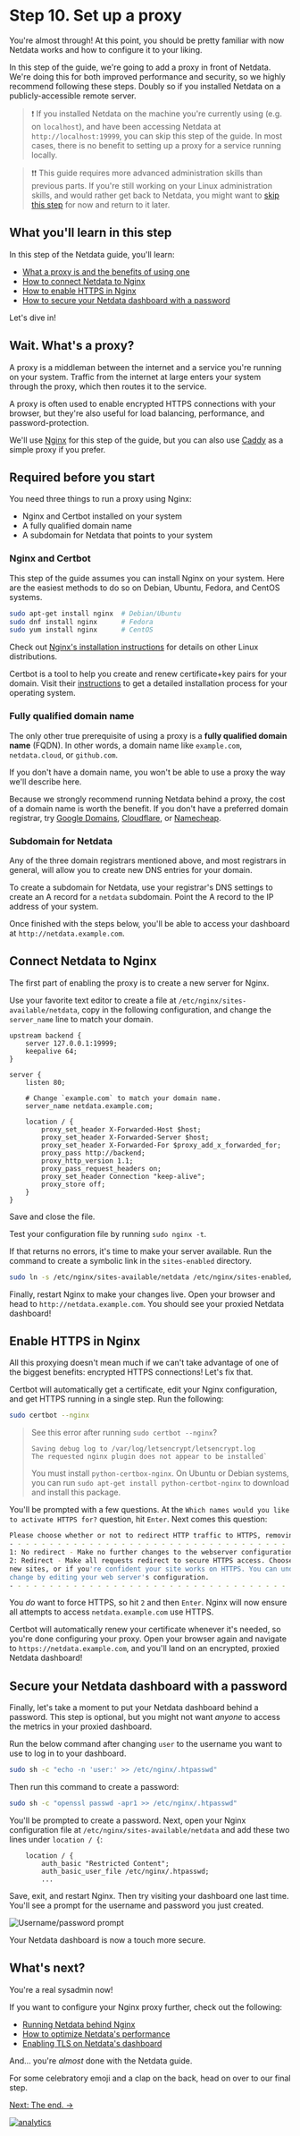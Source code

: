<!--
title: "Step 10. Set up a proxy"
custom_edit_url: https://github.com/netdata/netdata/edit/master/docs/guides/step-by-step/step-10.md
-->

# Step 10. Set up a proxy

You're almost through! At this point, you should be pretty familiar with now Netdata works and how to configure it to
your liking.

In this step of the guide, we're going to add a proxy in front of Netdata. We're doing this for both improved
performance and security, so we highly recommend following these steps. Doubly so if you installed Netdata on a
publicly-accessible remote server.

> ❗ If you installed Netdata on the machine you're currently using (e.g. on `localhost`), and have been accessing
> Netdata at `http://localhost:19999`, you can skip this step of the guide. In most cases, there is no benefit to
> setting up a proxy for a service running locally.

> ❗❗ This guide requires more advanced administration skills than previous parts. If you're still working on your
> Linux administration skills, and would rather get back to Netdata, you might want to [skip this
> step](step-99.md) for now and return to it later.

## What you'll learn in this step

In this step of the Netdata guide, you'll learn:

-   [What a proxy is and the benefits of using one](#wait-whats-a-proxy)
-   [How to connect Netdata to Nginx](#connect-netdata-to-nginx)
-   [How to enable HTTPS in Nginx](#enable-https-in-nginx)
-   [How to secure your Netdata dashboard with a password](#secure-your-netdata-dashboard-with-a-password)

Let's dive in!

## Wait. What's a proxy?

A proxy is a middleman between the internet and a service you're running on your system. Traffic from the internet at
large enters your system through the proxy, which then routes it to the service.

A proxy is often used to enable encrypted HTTPS connections with your browser, but they're also useful for load
balancing, performance, and password-protection.

We'll use [Nginx](https://nginx.org/en/) for this step of the guide, but you can also use
[Caddy](https://caddyserver.com/) as a simple proxy if you prefer.

## Required before you start

You need three things to run a proxy using Nginx:

-   Nginx and Certbot installed on your system
-   A fully qualified domain name
-   A subdomain for Netdata that points to your system

### Nginx and Certbot

This step of the guide assumes you can install Nginx on your system. Here are the easiest methods to do so on Debian,
Ubuntu, Fedora, and CentOS systems.

```bash
sudo apt-get install nginx  # Debian/Ubuntu
sudo dnf install nginx      # Fedora
sudo yum install nginx      # CentOS
```

Check out [Nginx's installation
instructions](https://docs.nginx.com/nginx/admin-guide/installing-nginx/installing-nginx-open-source/) for details on
other Linux distributions.

Certbot is a tool to help you create and renew certificate+key pairs for your domain. Visit their
[instructions](https://certbot.eff.org/instructions) to get a detailed installation process for your operating system.

### Fully qualified domain name

The only other true prerequisite of using a proxy is a **fully qualified domain name** (FQDN). In other words, a domain
name like `example.com`, `netdata.cloud`, or `github.com`.

If you don't have a domain name, you won't be able to use a proxy the way we'll describe here.

Because we strongly recommend running Netdata behind a proxy, the cost of a domain name is worth the benefit. If you
don't have a preferred domain registrar, try [Google Domains](https://domains.google/),
[Cloudflare](https://www.cloudflare.com/products/registrar/), or [Namecheap](https://www.namecheap.com/).

### Subdomain for Netdata

Any of the three domain registrars mentioned above, and most registrars in general, will allow you to create new DNS
entries for your domain.

To create a subdomain for Netdata, use your registrar's DNS settings to create an A record for a `netdata` subdomain.
Point the A record to the IP address of your system.

Once finished with the steps below, you'll be able to access your dashboard at `http://netdata.example.com`.

## Connect Netdata to Nginx

The first part of enabling the proxy is to create a new server for Nginx.

Use your favorite text editor to create a file at `/etc/nginx/sites-available/netdata`, copy in the following
configuration, and change the `server_name` line to match your domain.

```nginx
upstream backend {
    server 127.0.0.1:19999;
    keepalive 64;
}

server {
    listen 80;

    # Change `example.com` to match your domain name.
    server_name netdata.example.com;

    location / {
        proxy_set_header X-Forwarded-Host $host;
        proxy_set_header X-Forwarded-Server $host;
        proxy_set_header X-Forwarded-For $proxy_add_x_forwarded_for;
        proxy_pass http://backend;
        proxy_http_version 1.1;
        proxy_pass_request_headers on;
        proxy_set_header Connection "keep-alive";
        proxy_store off;
    }
}
```

Save and close the file.

Test your configuration file by running `sudo nginx -t`.

If that returns no errors, it's time to make your server available. Run the command to create a symbolic link in the
`sites-enabled` directory.

```bash
sudo ln -s /etc/nginx/sites-available/netdata /etc/nginx/sites-enabled/netdata
```

Finally, restart Nginx to make your changes live. Open your browser and head to `http://netdata.example.com`. You should
see your proxied Netdata dashboard!

## Enable HTTPS in Nginx

All this proxying doesn't mean much if we can't take advantage of one of the biggest benefits: encrypted HTTPS
connections! Let's fix that.

Certbot will automatically get a certificate, edit your Nginx configuration, and get HTTPS running in a single step. Run
the following:

```bash
sudo certbot --nginx
```

> See this error after running `sudo certbot --nginx`?
>
> ```
> Saving debug log to /var/log/letsencrypt/letsencrypt.log
> The requested nginx plugin does not appear to be installed`
> ```
>
> You must install `python-certbox-nginx`. On Ubuntu or Debian systems, you can run `sudo apt-get install
> python-certbot-nginx` to download and install this package.

You'll be prompted with a few questions. At the `Which names would you like to activate HTTPS for?` question, hit
`Enter`. Next comes this question:

```bash
Please choose whether or not to redirect HTTP traffic to HTTPS, removing HTTP access.
- - - - - - - - - - - - - - - - - - - - - - - - - - - - - - - - - - - - - - - -
1: No redirect - Make no further changes to the webserver configuration.
2: Redirect - Make all requests redirect to secure HTTPS access. Choose this for
new sites, or if you're confident your site works on HTTPS. You can undo this
change by editing your web server's configuration.
- - - - - - - - - - - - - - - - - - - - - - - - - - - - - - - - - - - - - - - -
```

You _do_ want to force HTTPS, so hit `2` and then `Enter`. Nginx will now ensure all attempts to access
`netdata.example.com` use HTTPS.

Certbot will automatically renew your certificate whenever it's needed, so you're done configuring your proxy. Open your
browser again and navigate to `https://netdata.example.com`, and you'll land on an encrypted, proxied Netdata dashboard!

## Secure your Netdata dashboard with a password

Finally, let's take a moment to put your Netdata dashboard behind a password. This step is optional, but you might not
want _anyone_ to access the metrics in your proxied dashboard.

Run the below command after changing `user` to the username you want to use to log in to your dashboard.

```bash
sudo sh -c "echo -n 'user:' >> /etc/nginx/.htpasswd"
```

Then run this command to create a password:

```bash
sudo sh -c "openssl passwd -apr1 >> /etc/nginx/.htpasswd"
```

You'll be prompted to create a password. Next, open your Nginx configuration file at
`/etc/nginx/sites-available/netdata` and add these two lines under `location / {`:

```nginx
    location / {
        auth_basic "Restricted Content";
        auth_basic_user_file /etc/nginx/.htpasswd;
        ...
```

Save, exit, and restart Nginx. Then try visiting your dashboard one last time. You'll see a prompt for the username and
password you just created.

![Username/password
prompt](https://user-images.githubusercontent.com/1153921/67431031-5320bf80-f598-11e9-9573-f9f9912f1ef6.png)

Your Netdata dashboard is now a touch more secure.

## What's next?

You're a real sysadmin now!

If you want to configure your Nginx proxy further, check out the following:

-   [Running Netdata behind Nginx](/docs/Running-behind-nginx.md)
-   [How to optimize Netdata's performance](/docs/guides/configure/performance.md)
-   [Enabling TLS on Netdata's dashboard](/web/server/README.md#enabling-tls-support)

And... you're _almost_ done with the Netdata guide.

For some celebratory emoji and a clap on the back, head on over to our final step.

[Next: The end. &rarr;](step-99.md)

[![analytics](https://www.google-analytics.com/collect?v=1&aip=1&t=pageview&_s=1&ds=github&dr=https%3A%2F%2Fgithub.com%2Fnetdata%2Fnetdata&dl=https%3A%2F%2Fmy-netdata.io%2Fgithub%2Fdocs%2Fguides%2Fstep-by-step%2Fstep-10&_u=MAC~&cid=5792dfd7-8dc4-476b-af31-da2fdb9f93d2&tid=UA-64295674-3)](<>)
